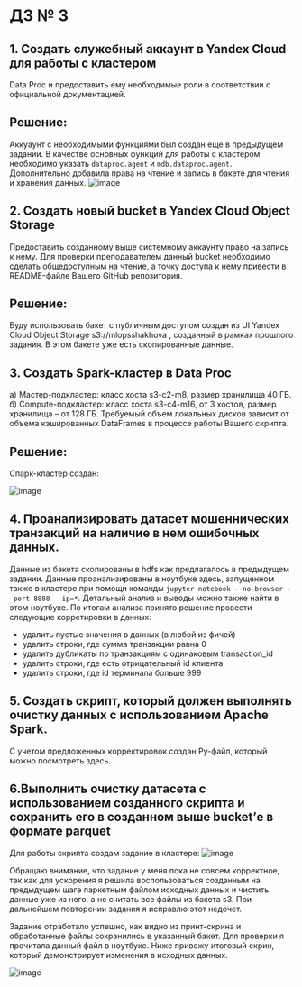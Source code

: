# ДЗ № 3
## 1. Создать служебный аккаунт в Yandex Cloud для работы с кластером
Data Proc и предоставить ему необходимые роли в соответствии с официальной документацией.

## Решение:
Аккуаунт с необходимыми функциями был создан еще в предыдущем задании. В качестве основных функций для работы с кластером необходимо указать ```dataproc.agent``` и ```mdb.dataproc.agent```. Дополнительно добавила права на чтение и запись в бакете для чтения и хранения данных. 
![image](https://github.com/shakhovak/MLOps_HW/assets/89096305/6bf6edb3-ce66-4eaf-a7bb-aaaa1ec2a019)

## 2. Создать новый bucket в Yandex Cloud Object Storage
Предоставить созданному выше системному аккаунту право на запись к нему. Для проверки преподавателем данный bucket необходимо сделать общедоступным на чтение, а точку доступа к нему привести в README-файле Вашего GitHub репозитория.

## Решение:
Буду использовать бакет с публичным доступом создан из UI Yandex Cloud Object Storage s3://mlopsshakhova , созданный в рамках прошлого задания. В этом бакете уже есть скопированные данные.

## 3. Создать Spark-кластер в Data Proc
а) Мастер-подкластер: класс хоста s3-c2-m8, размер хранилища 40 ГБ.
б) Compute-подкластер: класс хоста s3-c4-m16, от 3 хостов, размер хранилища – от 128 ГБ. Требуемый объем локальных дисков зависит от объема кэшированных DataFrames в процессе работы Вашего скрипта.

## Решение:
Спарк-кластер создан:

![image](https://github.com/shakhovak/MLOps_HW/assets/89096305/ff61eede-0dd7-4b07-8a72-0b0a9596bb91)

## 4. Проанализировать датасет мошеннических транзакций на наличие в нем ошибочных данных.

Данные из бакета скопированы в hdfs как предлагалось в предыдущем задании. Данные проанализированы в ноутбуке здесь, запущенном также в кластере при помощи команды ```jupyter notebook --no-browser --port 8888 --ip=*```.
Детальный анализ и выводы можно также найти в этом ноутбуке.
По итогам анализа принято решение провести следующие корретировки в данных:
- удалить пустые значения в данных (в любой из фичей)
- удалить строки, где сумма транзакции равна 0
- удалить дубликаты по транзакциям с одинаковым transaction_id
- удалить строки, где есть отрицательный id клиента
- удалить строки, где id терминала больше 999

## 5. Cоздать скрипт, который должен выполнять очистку данных с использованием Apache Spark.
С учетом предложенных корректировок создан Py-файл, который можно посмотреть здесь.

## 6.Выполнить очистку датасета с использованием созданного скрипта и сохранить его в созданном выше bucket’е в формате parquet
Для работы скрипта создам задание в кластере:
![image](https://github.com/shakhovak/MLOps_HW/assets/89096305/aee62728-71c7-4f22-838b-5134519fe1f3)

Обращаю внимание, что задание у меня пока не совсем корректное, так как для ускорения я решила воспользоваться созданным на предыдущем шаге паркетным файлом исходных данных и чистить данные уже из него, а не считать все файлы из бакета s3. При дальнейшем повторении задания я исправлю этот недочет.

Задание отработало успешно, как видно из принт-скрина и обработанные файлы сохранились в указанный бакет.
Для проверки я прочитала данный файл в ноутбуке. Ниже привожу итоговый скрин, который демонстрирует изменения в исходных данных.

![image](https://github.com/shakhovak/MLOps_HW/assets/89096305/e93e8728-6cfc-4ce8-8ff6-e6bfceed2e3a)







